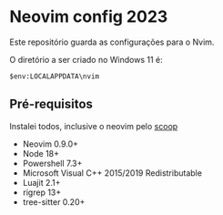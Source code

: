 # Neovim config 2023

Este repositório guarda as configurações para o Nvim.

O diretório a ser criado no Windows 11 é:

```
$env:LOCALAPPDATA\nvim
```

## Pré-requisitos

Instalei todos, inclusive o neovim pelo [scoop](https://scoop.sh/)

- Neovim 0.9.0+
- Node 18+
- Powershell 7.3+
- Microsoft Visual C++ 2015/2019 Redistributable
- Luajit 2.1+
- rigrep 13+
- tree-sitter 0.20+
